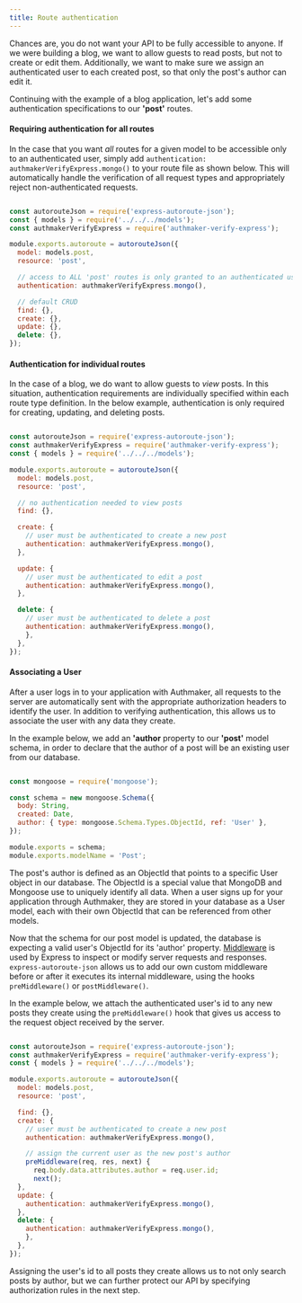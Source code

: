 ```yaml
---
title: Route authentication
---
```


Chances are, you do not want your API to be fully accessible to anyone. If we were building a blog, we want to allow guests to read posts, but not to create or edit them. Additionally, we want to make sure we assign an authenticated user to each created post, so that only the post's author can edit it.

Continuing with the example of a blog application, let's add some authentication specifications to our **'post'** routes.

#### Requiring authentication for all routes

In the case that you want _all_ routes for a given model to be accessible only to an authenticated user, simply add `authentication: authmakerVerifyExpress.mongo()` to your route file as shown below. This will automatically handle the verification of all request types and appropriately reject non-authenticated requests.

```javascript {data-filename=server/routes/v1/post.js}

const autorouteJson = require('express-autoroute-json');
const { models } = require('../../../models');
const authmakerVerifyExpress = require('authmaker-verify-express');

module.exports.autoroute = autorouteJson({
  model: models.post,
  resource: 'post',

  // access to ALL 'post' routes is only granted to an authenticated user
  authentication: authmakerVerifyExpress.mongo(),

  // default CRUD
  find: {},
  create: {},
  update: {},
  delete: {},
});
```

#### Authentication for individual routes

In the case of a blog, we do want to allow guests to _view_ posts. In this situation, authentication requirements are individually specified within each route type definition. In the below example, authentication is only required for creating, updating, and deleting posts.

```javascript {data-filename=server/routes/v1/post.js}

const autorouteJson = require('express-autoroute-json');
const authmakerVerifyExpress = require('authmaker-verify-express');
const { models } = require('../../../models');

module.exports.autoroute = autorouteJson({
  model: models.post,
  resource: 'post',

  // no authentication needed to view posts
  find: {},  

  create: {
    // user must be authenticated to create a new post
    authentication: authmakerVerifyExpress.mongo(),
  },

  update: {
    // user must be authenticated to edit a post
    authentication: authmakerVerifyExpress.mongo(),
  },

  delete: {
    // user must be authenticated to delete a post
    authentication: authmakerVerifyExpress.mongo(),
    },
  },
});
```

#### Associating a User

After a user logs in to your application with Authmaker, all requests to the server are automatically sent with the appropriate authorization headers to identify the user. In addition to verifying authentication, this allows us to associate the user with any data they create.

In the example below, we add an **'author** property to our **'post'** model schema, in order to declare that the author of a post will be an existing user from our database.

```javascript {data-filename=models/post.js}

const mongoose = require('mongoose');

const schema = new mongoose.Schema({
  body: String,
  created: Date,
  author: { type: mongoose.Schema.Types.ObjectId, ref: 'User' },
});

module.exports = schema;
module.exports.modelName = 'Post';
```

The post's author is defined as an ObjectId that points to a specific User object in our database. The ObjectId is a special value that MongoDB and Mongoose use to uniquely identify all data. When a user signs up for your application through Authmaker, they are stored in your database as a User model, each with their own ObjectId that can be referenced from other models.

Now that the schema for our post model is updated, the database is expecting a valid user's ObjectId for its 'author' property. [Middleware](http://expressjs.com/en/guide/using-middleware.html) is used by Express to inspect or modify server requests and responses. `express-autoroute-json` allows us to add our own custom middleware before or after it executes its internal middleware, using the hooks `preMiddleware()` or `postMiddleware()`.

In the example below, we attach the authenticated user's id to any new posts they create using the `preMiddleware()` hook that gives us access to the request object received by the server.

```javascript {data-filename=server/routes/v1/post.js}

const autorouteJson = require('express-autoroute-json');
const authmakerVerifyExpress = require('authmaker-verify-express');
const { models } = require('../../../models');

module.exports.autoroute = autorouteJson({
  model: models.post,
  resource: 'post',

  find: {},  
  create: {
    // user must be authenticated to create a new post
    authentication: authmakerVerifyExpress.mongo(),

    // assign the current user as the new post's author
    preMiddleware(req, res, next) {
      req.body.data.attributes.author = req.user.id;
      next();
  },
  update: {
    authentication: authmakerVerifyExpress.mongo(),
  },
  delete: {
    authentication: authmakerVerifyExpress.mongo(),
    },
  },
});
```

Assigning the user's id to all posts they create allows us to not only search posts by author, but we can further protect our API by specifying authorization rules in the next step.
